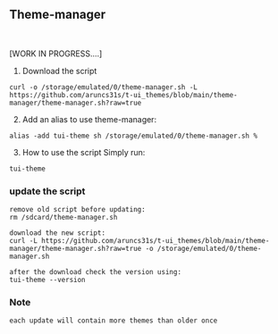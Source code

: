 ## Theme-manager
<br>


[WORK IN PROGRESS....]


1) Download the script
```
curl -o /storage/emulated/0/theme-manager.sh -L https://github.com/aruncs31s/t-ui_themes/blob/main/theme-manager/theme-manager.sh?raw=true 
```

2) Add an alias to use theme-manager:
```
alias -add tui-theme sh /storage/emulated/0/theme-manager.sh %
```


3) How to use the script
Simply run:
```
tui-theme
```


### update the script

```
remove old script before updating:
rm /sdcard/theme-manager.sh

download the new script:
curl -L https://github.com/aruncs31s/t-ui_themes/blob/main/theme-manager/theme-manager.sh?raw=true -o /storage/emulated/0/theme-manager.sh

after the download check the version using:
tui-theme --version

```
### Note 
```
each update will contain more themes than older once
